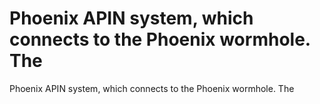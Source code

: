 # Phoenix APIN system, which connects to the Phoenix wormhole. The

Phoenix APIN system, which connects to the Phoenix wormhole. The